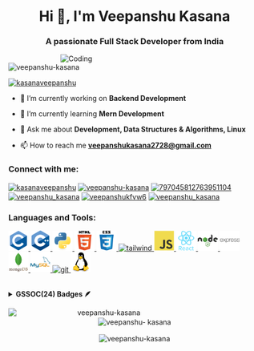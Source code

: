 <h1 align="center">Hi 👋, I'm Veepanshu Kasana</h1>
<h3 align="center">A passionate Full Stack Developer from India</h3>
<img align="right" alt="Coding" width="400" src="https://cdn.dribbble.com/users/1162077/screenshots/3848914/programmer.gif">

<p align="left"> <img src="https://komarev.com/ghpvc/?username=veepanshu-kasana&label=Profile%20views&color=0e75b6&style=flat" alt="veepanshu-kasana" /> </p>

<p align="left"> <a href="https://twitter.com/kasanaveepanshu" target="blank"><img src="https://img.shields.io/twitter/follow/kasanaveepanshu?logo=twitter&style=for-the-badge" alt="kasanaveepanshu" /></a> </p>

- 🔭 I’m currently working on **Backend Development**

- 🌱 I’m currently learning **Mern Development**

- 💬 Ask me about **Development, Data Structures & Algorithms, Linux**

- 📫 How to reach me **veepanshukasana2728@gmail.com**

<h3 align="left">Connect with me:</h3>
<p align="left">
<a href="https://twitter.com/kasanaveepanshu" target="blank"><img align="center" src="https://raw.githubusercontent.com/rahuldkjain/github-profile-readme-generator/master/src/images/icons/Social/twitter.svg" alt="kasanaveepanshu" height="30" width="40" /></a>
<a href="https://linkedin.com/in/veepanshu-kasana" target="blank"><img align="center" src="https://raw.githubusercontent.com/rahuldkjain/github-profile-readme-generator/master/src/images/icons/Social/linked-in-alt.svg" alt="veepanshu-kasana" height="30" width="40" /></a>
<a href="https://discord.gg/797045812763951104" target="blank"><img align="center" src="https://raw.githubusercontent.com/rahuldkjain/github-profile-readme-generator/master/src/images/icons/Social/discord.svg" alt="797045812763951104" height="35" width="45" /></a>
<a href="https://www.leetcode.com/veepanshu_kasana" target="blank"><img align="center" src="https://raw.githubusercontent.com/rahuldkjain/github-profile-readme-generator/master/src/images/icons/Social/leet-code.svg" alt="veepanshu_kasana" height="30" width="40" /></a>
<a href="https://auth.geeksforgeeks.org/user/veepanshukfvw6" target="blank"><img align="center" src="https://raw.githubusercontent.com/rahuldkjain/github-profile-readme-generator/master/src/images/icons/Social/geeks-for-geeks.svg" alt="veepanshukfvw6" height="30" width="40" /></a>
<a href="https://instagram.com/veepanshu_kasana" target="blank"><img align="center" src="https://raw.githubusercontent.com/rahuldkjain/github-profile-readme-generator/master/src/images/icons/Social/instagram.svg" alt="veepanshu_kasana" height="30" width="40" /></a>
</p>

<h3 align="left">Languages and Tools:</h3>
<p align="left"> <a href="https://www.cprogramming.com/" target="_blank" rel="noreferrer"> <img src="https://raw.githubusercontent.com/devicons/devicon/master/icons/c/c-original.svg" alt="c" width="40" height="40"/> </a> 
   <a href="https://www.w3schools.com/cpp/" target="_blank" rel="noreferrer"> <img src="https://raw.githubusercontent.com/devicons/devicon/master/icons/cplusplus/cplusplus-original.svg" alt="cplusplus" width="40" height="40"/> </a> 
  <a href="https://www.python.org" target="_blank" rel="noreferrer"> <img src="https://raw.githubusercontent.com/devicons/devicon/master/icons/python/python-original.svg" alt="python" width="40" height="40"/> </a> 
  <a href="https://www.w3.org/html/" target="_blank" rel="noreferrer"> <img src="https://raw.githubusercontent.com/devicons/devicon/master/icons/html5/html5-original-wordmark.svg" alt="html5" width="40" height="40"/> </a> 
  <a href="https://www.w3schools.com/css/" target="_blank" rel="noreferrer"> <img src="https://raw.githubusercontent.com/devicons/devicon/master/icons/css3/css3-original-wordmark.svg" alt="css3" width="40" height="40"/> </a> 
  <a href="https://tailwindcss.com/" target="_blank" rel="noreferrer"> <img src="https://www.vectorlogo.zone/logos/tailwindcss/tailwindcss-icon.svg" alt="tailwind" width="40" height="40"/> </a>
  <a href="https://developer.mozilla.org/en-US/docs/Web/JavaScript" target="_blank" rel="noreferrer"> <img src="https://raw.githubusercontent.com/devicons/devicon/master/icons/javascript/javascript-original.svg" alt="javascript" width="40" height="40"/> </a> 
  <a href="https://reactjs.org/" target="_blank" rel="noreferrer"> <img src="https://raw.githubusercontent.com/devicons/devicon/master/icons/react/react-original-wordmark.svg" alt="react" width="40" height="40"/> </a>
   <a href="https://nodejs.org" target="_blank" rel="noreferrer"> <img src="https://raw.githubusercontent.com/devicons/devicon/master/icons/nodejs/nodejs-original-wordmark.svg" alt="nodejs" width="40" height="40"/> </a> 
  <a href="https://expressjs.com" target="_blank" rel="noreferrer"> <img src="https://raw.githubusercontent.com/devicons/devicon/master/icons/express/express-original-wordmark.svg" alt="express" width="40" height="40"/> </a> 
    <a href="https://www.mongodb.com/" target="_blank" rel="noreferrer"> <img src="https://raw.githubusercontent.com/devicons/devicon/master/icons/mongodb/mongodb-original-wordmark.svg" alt="mongodb" width="40" height="40"/> </a> 
   <a href="https://www.mysql.com/" target="_blank" rel="noreferrer"> <img src="https://raw.githubusercontent.com/devicons/devicon/master/icons/mysql/mysql-original-wordmark.svg" alt="mysql" width="40" height="40"/> </a> 
  <a href="https://git-scm.com/" target="_blank" rel="noreferrer"> <img src="https://www.vectorlogo.zone/logos/git-scm/git-scm-icon.svg" alt="git" width="40" height="40"/> </a> 
  <a href="https://www.linux.org/" target="_blank" rel="noreferrer"> <img src="https://raw.githubusercontent.com/devicons/devicon/master/icons/linux/linux-original.svg" alt="linux" width="40" height="40"/> </a> </p>  <br/>

<details>	
 <summary><b>GSSOC(24) Badges 🪶</b></summary><br>
   <div style='display:flex; align-items:center; gap: 10px;' align='center'><a href="https://gssoc.girlscript.tech/leaderboard">
      <img src="https://raw.githubusercontent.com/GSSoC24/Postman-Challenge/main/docs/assets/Postman%20White.png" width="100px" height="100px" />
      <img src="https://raw.githubusercontent.com/GSSoC24/Postman-Challenge/main/docs/assets/1.png" width="100px" height="100px" />
      <img src="https://raw.githubusercontent.com/GSSoC24/Postman-Challenge/main/docs/assets/2.png" width="100px" height="100px" />
      <img src="https://raw.githubusercontent.com/GSSoC24/Postman-Challenge/main/docs/assets/3.png" width="100px" height="100px" />
      <img src="https://raw.githubusercontent.com/GSSoC24/Postman-Challenge/main/docs/assets/4.png" width="100px" height="100px" />
      <img src="https://raw.githubusercontent.com/GSSoC24/Postman-Challenge/main/docs/assets/5.png" width="100px" height="100px" /></a>
   </div>
</details>

<div align="center">
  <p><img align="left" width="385px" src="https://github-readme-stats.vercel.app/api/top-langs?username=veepanshu-kasana&show_icons=true&locale=en&layout=compact&theme=tokyonight" alt="veepanshu-kasana" /></p>

  <p>&nbsp;<img align="center" width="420px" src="https://github-readme-stats.vercel.app/api?username=veepanshu-kasana&show_icons=true&locale=en&theme=tokyonight" alt="veepanshu- 
  kasana" /></p>

  <p><img align="center" src="https://github-readme-streak-stats.herokuapp.com/?user=veepanshu-kasana&&theme=tokyonight" alt="veepanshu-kasana" /></p>

</div>
